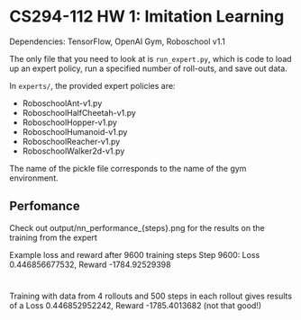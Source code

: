 # CS294-112 HW 1: Imitation Learning

Dependencies: TensorFlow, OpenAI Gym, Roboschool v1.1

The only file that you need to look at is `run_expert.py`, which is code to load up an expert policy, run a specified number of roll-outs, and save out data.

In `experts/`, the provided expert policies are:
* RoboschoolAnt-v1.py
* RoboschoolHalfCheetah-v1.py
* RoboschoolHopper-v1.py
* RoboschoolHumanoid-v1.py
* RoboschoolReacher-v1.py
* RoboschoolWalker2d-v1.py

The name of the pickle file corresponds to the name of the gym environment.

## Perfomance
Check out output/nn_performance_{steps}.png for the results on the training from
the expert

Example loss and reward after 9600 training steps
Step 9600: Loss 0.446856677532, Reward -1784.92529398
#

Training with data from 4 rollouts and 500 steps in each rollout gives results of
a Loss 0.446852952242, Reward -1785.4013682 (not that good!)

